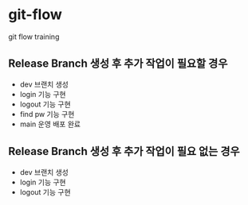 # git-flow
git flow training

## Release Branch 생성 후 추가 작업이 필요할 경우
- dev 브랜치 생성
- login 기능 구현
- logout 기능 구현
- find pw 기능 구현 
- main 운영 배포 완료

## Release Branch 생성 후 추가 작업이 필요 없는 경우
- dev 브랜치 생성 
- login 기능 구현
- logout 기능 구현